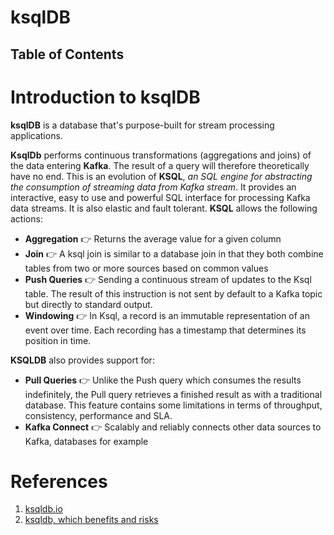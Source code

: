 # ksqlDB

## Table of Contents

# Introduction to ksqlDB
__ksqlDB__ is a database that's purpose-built for stream processing applications. 

__KsqlDb__ performs continuous transformations (aggregations and joins) of the data entering __Kafka__. The result of a query will therefore theoretically have no end. This is an evolution of __KSQL__, _an SQL engine for abstracting the consumption of streaming data from Kafka stream_. It provides an interactive, easy to use and powerful SQL interface for processing Kafka data streams. It is also elastic and fault tolerant. __KSQL__ allows the following actions:
* __Aggregation__ 👉 Returns the average value for a given column
* __Join__ 👉 A ksql join is similar to a database join in that they both combine tables from two or more sources based on common values
* __Push Queries__ 👉 Sending a continuous stream of updates to the Ksql table. The result of this instruction is not sent by default to a Kafka topic but directly to standard output.
* __Windowing__ 👉 In Ksql, a record is an immutable representation of an event over time. Each recording has a timestamp that determines its position in time.

__KSQLDB__ also provides support for:
* __Pull Queries__ 👉 Unlike the Push query which consumes the results indefinitely, the Pull query retrieves a finished result as with a traditional database. This feature contains some limitations in terms of throughput, consistency, performance and SLA.
* __Kafka Connect__ 👉 Scalably and reliably connects other data sources to Kafka, databases for example

# References
1. [ksqldb.io](https://ksqldb.io/)
2. [ksqldb, which benefits and risks](https://medium.com/@david.alvares.62/confluent-ksqldb-wich-benefits-and-risks-ae9ef819f216)